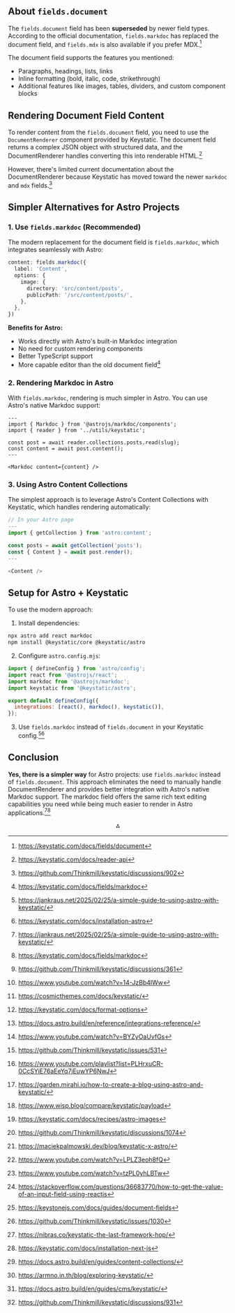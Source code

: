 ## About `fields.document`

The `fields.document` field has been **superseded** by newer field types. According to the official documentation, `fields.markdoc` has replaced the document field, and `fields.mdx` is also available if you prefer MDX.[^1]

The document field supports the features you mentioned:

- Paragraphs, headings, lists, links
- Inline formatting (bold, italic, code, strikethrough)
- Additional features like images, tables, dividers, and custom component blocks


## Rendering Document Field Content

To render content from the `fields.document` field, you need to use the `DocumentRenderer` component provided by Keystatic. The document field returns a complex JSON object with structured data, and the DocumentRenderer handles converting this into renderable HTML.[^2]

However, there's limited current documentation about the DocumentRenderer because Keystatic has moved toward the newer `markdoc` and `mdx` fields.[^3]

## Simpler Alternatives for Astro Projects

### 1. Use `fields.markdoc` (Recommended)

The modern replacement for the document field is `fields.markdoc`, which integrates seamlessly with Astro:

```typescript
content: fields.markdoc({
  label: 'Content',
  options: {
    image: {
      directory: 'src/content/posts',
      publicPath: '/src/content/posts/',
    },
  },
})
```

**Benefits for Astro:**

- Works directly with Astro's built-in Markdoc integration
- No need for custom rendering components
- Better TypeScript support
- More capable editor than the old document field[^4]


### 2. Rendering Markdoc in Astro

With `fields.markdoc`, rendering is much simpler in Astro. You can use Astro's native Markdoc support:

```astro
---
import { Markdoc } from '@astrojs/markdoc/components';
import { reader } from '../utils/keystatic';

const post = await reader.collections.posts.read(slug);
const content = await post.content();
---

<Markdoc content={content} />
```


### 3. Using Astro Content Collections

The simplest approach is to leverage Astro's Content Collections with Keystatic, which handles rendering automatically:

```typescript
// In your Astro page
---
import { getCollection } from 'astro:content';

const posts = await getCollection('posts');
const { Content } = await post.render();
---

<Content />
```


## Setup for Astro + Keystatic

To use the modern approach:

1. Install dependencies:
```bash
npx astro add react markdoc
npm install @keystatic/core @keystatic/astro
```

2. Configure `astro.config.mjs`:
```javascript
import { defineConfig } from 'astro/config';
import react from '@astrojs/react';
import markdoc from '@astrojs/markdoc';
import keystatic from '@keystatic/astro';

export default defineConfig({
  integrations: [react(), markdoc(), keystatic()],
});
```

3. Use `fields.markdoc` instead of `fields.document` in your Keystatic config.[^5][^6]

## Conclusion

**Yes, there is a simpler way** for Astro projects: use `fields.markdoc` instead of `fields.document`. This approach eliminates the need to manually handle DocumentRenderer and provides better integration with Astro's native Markdoc support. The markdoc field offers the same rich text editing capabilities you need while being much easier to render in Astro applications.[^5][^4]
<span style="display:none">[^10][^11][^12][^13][^14][^15][^16][^17][^18][^19][^20][^21][^22][^23][^24][^25][^26][^27][^28][^29][^30][^7][^8][^9]</span>

<div align="center">⁂</div>

[^1]: https://keystatic.com/docs/fields/document

[^2]: https://keystatic.com/docs/reader-api

[^3]: https://github.com/Thinkmill/keystatic/discussions/902

[^4]: https://keystatic.com/docs/fields/markdoc

[^5]: https://jankraus.net/2025/02/25/a-simple-guide-to-using-astro-with-keystatic/

[^6]: https://keystatic.com/docs/installation-astro

[^7]: https://armno.in.th/blog/exploring-keystatic/

[^8]: https://docs.astro.build/en/guides/cms/keystatic/

[^9]: https://github.com/Thinkmill/keystatic/discussions/931

[^10]: https://github.com/Thinkmill/keystatic/discussions/361

[^11]: https://www.youtube.com/watch?v=14-JzBb4lWw

[^12]: https://cosmicthemes.com/docs/keystatic/

[^13]: https://keystatic.com/docs/format-options

[^14]: https://docs.astro.build/en/reference/integrations-reference/

[^15]: https://www.youtube.com/watch?v=BYZyOaUvfGs

[^16]: https://github.com/Thinkmill/keystatic/issues/531

[^17]: https://www.youtube.com/playlist?list=PLHrxuCR-0CcSYiE76aEeYq7jEuwYP6NwJ

[^18]: https://garden.mirahi.io/how-to-create-a-blog-using-astro-and-keystatic/

[^19]: https://www.wisp.blog/compare/keystatic/payload

[^20]: https://keystatic.com/docs/recipes/astro-images

[^21]: https://github.com/Thinkmill/keystatic/discussions/1074

[^22]: https://maciekpalmowski.dev/blog/keystatic-x-astro/

[^23]: https://www.youtube.com/watch?v=LPLZ3eoh8fQ

[^24]: https://www.youtube.com/watch?v=tzPL0yhLBTw

[^25]: https://stackoverflow.com/questions/36683770/how-to-get-the-value-of-an-input-field-using-reactjs

[^26]: https://keystonejs.com/docs/guides/document-fields

[^27]: https://github.com/Thinkmill/keystatic/issues/1030

[^28]: https://nibras.co/keystatic-the-last-framework-hop/

[^29]: https://keystatic.com/docs/installation-next-js

[^30]: https://docs.astro.build/en/guides/content-collections/
